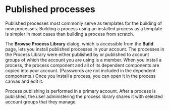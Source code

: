 # Published processes

<head>
  <meta name="guidename" content="Integration"/>
  <meta name="context" content="GUID-b8ca84b1-58d5-4a9a-adcc-800fd0b3ca51"/>
</head>


Published processes most commonly serve as templates for the building of new processes. Building a process using an installed process as a template is simpler in most cases than building a process from scratch.

The **Browse Process Library** dialog, which is accessible from the **Build** page, lets you install published processes in your account. The processes in the Process Library were either published by or published to account groups of which the account you are using is a member. When you install a process, the process component and all of its dependent components are copied into your account. \(Passwords are not included in the dependent components.\) Once you install a process, you can open it in the process canvas and edit it.

Process publishing is performed in a primary account. After a process is published, the user administering the process library shares it with selected account groups that they manage.
